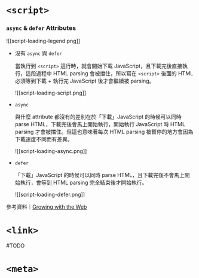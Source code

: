 # `<script>`

### `async` & `defer` Attributes

![[script-loading-legend.png]]

- 沒有 `async` 與 `defer`

    當執行到 `<script>` 這行時，就會開始下載 JavaScript，且下載完後直接執行，這段過程中 HTML parsing 會被擋住，所以寫在 `<script>` 後面的 HTML 必須等到下載 + 執行完 JavaScript 後才會繼續被 parsing。

    ![[script-loading-script.png]]

- `async`

    與什麼 attribute 都沒有的差別在於「下載」JavaScript 的時候可以同時 parse HTML，下載完後會馬上開始執行，開始執行 JavaScript 時 HTML parsing 才會被擋住。但這也意味著每次 HTML parsing 被暫停的地方會因為下載速度不同而有差異。

    ![[script-loading-async.png]]

- `defer`

    「下載」JavaScript 的時候可以同時 parse HTML，且下載完後不會馬上開始執行，會等到 HTML parsing 完全結束後才開始執行。

    ![[script-loading-defer.png]]

參考資料｜[Growing with the Web](https://www.growingwiththeweb.com/2014/02/async-vs-defer-attributes.html)

# `<link>`

#TODO 

# `<meta>`

